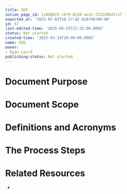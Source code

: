 ```yaml
---
title: SEO
notion_page_id: 1c0d6625-c679-8138-ae21-f22220b47c17
exported_at: '2025-07-02T18:17:42.818748+00:00'
id: 57
last-edited-time: '2025-06-25T17:32:00.000Z'
status: Not started
created-time: '2025-03-24T10:40:00.000Z'
name: SEO
owner:
- Ryan Laird
publishing-status: Not started
---
```


<!-- Unsupported block type: unsupported -->

# Document Purpose

<!-- Unsupported block type: divider -->

<!-- Unsupported block type: unsupported -->



# Document Scope

<!-- Unsupported block type: divider -->

<!-- Unsupported block type: unsupported -->

# Definitions and Acronyms

<!-- Unsupported block type: divider -->

<!-- Unsupported block type: child_database -->

# The Process Steps

<!-- Unsupported block type: divider -->



# Related Resources

<!-- Unsupported block type: divider -->

- .
